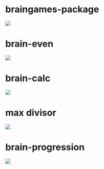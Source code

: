 # braingames-package
<a href="https://codeclimate.com/github/codeclimate/codeclimate/maintainability"><img src="https://api.codeclimate.com/v1/badges/a99a88d28ad37a79dbf6/maintainability" /></a>

# brain-even
<a href="https://asciinema.org/a/YveazpTL5o0TuOBb4BKXQWLGQ" target="_blank"><img src="https://asciinema.org/a/YveazpTL5o0TuOBb4BKXQWLGQ.svg" /></a>

# brain-calc
<a href="https://asciinema.org/a/ydh0eMLMOqFe0Tyitk4w683Jq" target="_blank"><img src="https://asciinema.org/a/ydh0eMLMOqFe0Tyitk4w683Jq.svg" /></a>

# max divisor
<a href="https://asciinema.org/a/EvJcgm94gAxca0HA6WeHFrsbc" target="_blank"><img src="https://asciinema.org/a/EvJcgm94gAxca0HA6WeHFrsbc.svg" /></a>

# brain-progression
<a href="https://asciinema.org/a/1NoQMOxJmO2ADg0g4AaZeGA8J" target="_blank"><img src="https://asciinema.org/a/1NoQMOxJmO2ADg0g4AaZeGA8J.svg" /></a>
